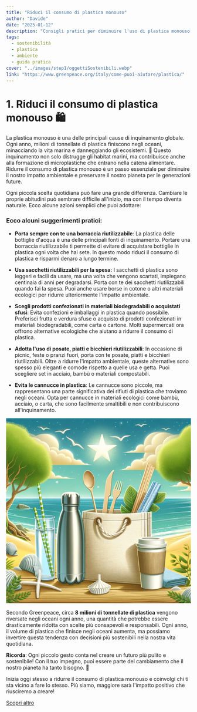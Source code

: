 ```yaml
---
title: "Riduci il consumo di plastica monouso"
author: "Davide"
date: "2025-01-12"
description: "Consigli pratici per diminuire l'uso di plastica monouso e contribuire a un pianeta più sostenibile."
tags:
  - sostenibilità
  - plastica
  - ambiente
  - guida pratica
cover: "../images/step1/oggettiSostenibili.webp"
link: "https://www.greenpeace.org/italy/come-puoi-aiutare/plastica/"
---
```

# 1. Riduci il consumo di plastica monouso 🛍️

La plastica monouso è una delle principali cause di inquinamento globale. Ogni anno, milioni di tonnellate di plastica finiscono negli oceani, minacciando la vita marina e danneggiando gli ecosistemi. 🌊 Questo inquinamento non solo distrugge gli habitat marini, ma contribuisce anche alla formazione di microplastiche che entrano nella catena alimentare. Ridurre il consumo di plastica monouso è un passo essenziale per diminuire il nostro impatto ambientale e preservare il nostro pianeta per le generazioni future.

Ogni piccola scelta quotidiana può fare una grande differenza. Cambiare le proprie abitudini può sembrare difficile all'inizio, ma con il tempo diventa naturale. Ecco alcune azioni semplici che puoi adottare:

### Ecco alcuni suggerimenti pratici:

- **Porta sempre con te una borraccia riutilizzabile**: La plastica delle bottiglie d'acqua è una delle principali fonti di inquinamento. Portare una borraccia riutilizzabile ti permette di evitare di acquistare bottiglie in plastica ogni volta che hai sete. In questo modo riduci il consumo di plastica e risparmi denaro a lungo termine.
  
- **Usa sacchetti riutilizzabili per la spesa**: I sacchetti di plastica sono leggeri e facili da usare, ma una volta che vengono scartati, impiegano centinaia di anni per degradarsi. Porta con te dei sacchetti riutilizzabili quando fai la spesa. Puoi anche usare borse in cotone o altri materiali ecologici per ridurre ulteriormente l'impatto ambientale.

- **Scegli prodotti confezionati in materiali biodegradabili o acquistati sfusi**: Evita confezioni e imballaggi in plastica quando possibile. Preferisci frutta e verdura sfuse o acquisto di prodotti confezionati in materiali biodegradabili, come carta o cartone. Molti supermercati ora offrono alternative ecologiche che aiutano a ridurre il consumo di plastica.

- **Adotta l'uso di posate, piatti e bicchieri riutilizzabili**: In occasione di picnic, feste o pranzi fuori, porta con te posate, piatti e bicchieri riutilizzabili. Oltre a ridurre l'impatto ambientale, queste alternative sono spesso più eleganti e comode rispetto a quelle usa e getta. Puoi scegliere set in acciaio, bambù o materiali compostabili.

- **Evita le cannucce in plastica**: Le cannucce sono piccole, ma rappresentano una parte significativa dei rifiuti di plastica che troviamo negli oceani. Opta per cannucce in materiali ecologici come bambù, acciaio, o carta, che sono facilmente smaltibili e non contribuiscono all'inquinamento.

![Oggetti riutilizzabili](../images/step1/oggettiSostenibili.webp)

Secondo Greenpeace, circa **8 milioni di tonnellate di plastica** vengono riversate negli oceani ogni anno, una quantità che potrebbe essere drasticamente ridotta con scelte più consapevoli e responsabili. Ogni anno, il volume di plastica che finisce negli oceani aumenta, ma possiamo invertire questa tendenza con decisioni più sostenibili nella nostra vita quotidiana.

**Ricorda**: Ogni piccolo gesto conta nel creare un futuro più pulito e sostenibile! Con il tuo impegno, puoi essere parte del cambiamento che il nostro pianeta ha tanto bisogno. 🌱

Inizia oggi stesso a ridurre il consumo di plastica monouso e coinvolgi chi ti sta vicino a fare lo stesso. Più siamo, maggiore sarà l'impatto positivo che riusciremo a creare!

[Scopri altro](https://www.greenpeace.org/italy/come-puoi-aiutare/plastica/)